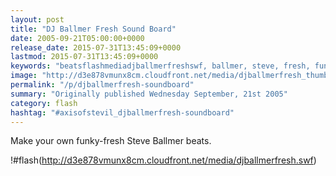 ```yaml
---
layout: post
title: "DJ Ballmer Fresh Sound Board"
date: 2005-09-21T05:00:00+0000
release_date: 2015-07-31T13:45:09+0000
lastmod: 2015-07-31T13:45:09+0000
keywords: "beatsflashmediadjballmerfreshswf, ballmer, steve, fresh, funky"
image: "http://d3e878vmunx8cm.cloudfront.net/media/djballmerfresh_thumb.png"
permalink: "/p/djballmerfresh-soundboard"
summary: "Originally published Wednesday September, 21st 2005"
category: flash
hashtag: "#axisofstevil_djballmerfresh-soundboard"
---
```


Make your own funky-fresh Steve Ballmer beats.

!#flash(http://d3e878vmunx8cm.cloudfront.net/media/djballmerfresh.swf)

